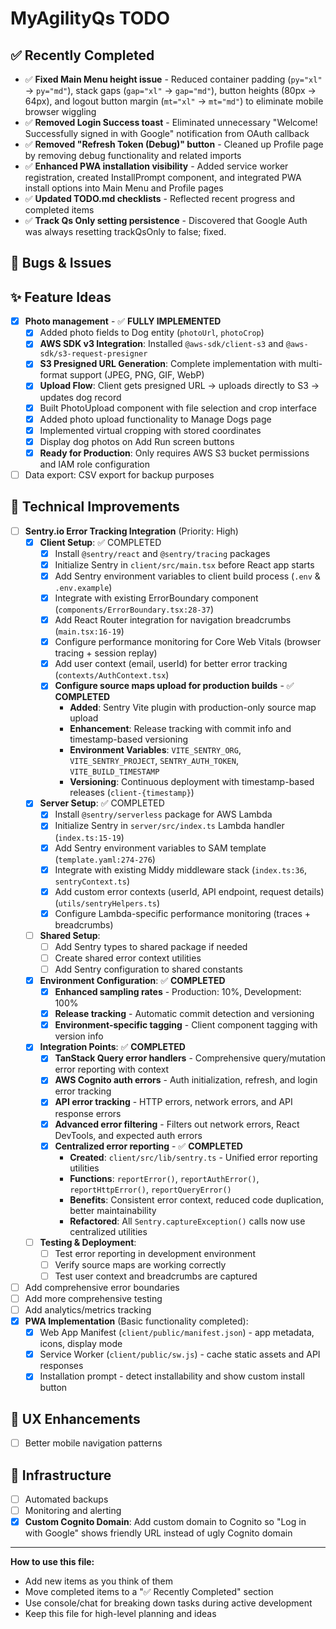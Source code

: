 # MyAgilityQs TODO

## ✅ Recently Completed

- ✅ **Fixed Main Menu height issue** - Reduced container padding (`py="xl"` → `py="md"`), stack gaps (`gap="xl"` → `gap="md"`), button heights (80px → 64px), and logout button margin (`mt="xl"` → `mt="md"`) to eliminate mobile browser wiggling
- ✅ **Removed Login Success toast** - Eliminated unnecessary "Welcome! Successfully signed in with Google" notification from OAuth callback
- ✅ **Removed "Refresh Token (Debug)" button** - Cleaned up Profile page by removing debug functionality and related imports
- ✅ **Enhanced PWA installation visibility** - Added service worker registration, created InstallPrompt component, and integrated PWA install options into Main Menu and Profile pages
- ✅ **Updated TODO.md checklists** - Reflected recent progress and completed items
- ✅ **Track Qs Only setting persistence** - Discovered that Google Auth was always resetting trackQsOnly to false; fixed.

## 🐛 Bugs & Issues


## ✨ Feature Ideas

- [x] **Photo management** - ✅ **FULLY IMPLEMENTED** 
  - [x] Added photo fields to Dog entity (`photoUrl`, `photoCrop`)
  - [x] **AWS SDK v3 Integration**: Installed `@aws-sdk/client-s3` and `@aws-sdk/s3-request-presigner`
  - [x] **S3 Presigned URL Generation**: Complete implementation with multi-format support (JPEG, PNG, GIF, WebP)
  - [x] **Upload Flow**: Client gets presigned URL → uploads directly to S3 → updates dog record
  - [x] Built PhotoUpload component with file selection and crop interface
  - [x] Added photo upload functionality to Manage Dogs page
  - [x] Implemented virtual cropping with stored coordinates
  - [x] Display dog photos on Add Run screen buttons
  - [x] **Ready for Production**: Only requires AWS S3 bucket permissions and IAM role configuration
- [ ] Data export: CSV export for backup purposes

## 🔧 Technical Improvements

- [ ] **Sentry.io Error Tracking Integration** (Priority: High)
  - [x] **Client Setup**: ✅ COMPLETED
    - [x] Install `@sentry/react` and `@sentry/tracing` packages
    - [x] Initialize Sentry in `client/src/main.tsx` before React app starts
    - [x] Add Sentry environment variables to client build process (`.env` & `.env.example`)
    - [x] Integrate with existing ErrorBoundary component (`components/ErrorBoundary.tsx:28-37`)
    - [x] Add React Router integration for navigation breadcrumbs (`main.tsx:16-19`)
    - [x] Configure performance monitoring for Core Web Vitals (browser tracing + session replay)
    - [x] Add user context (email, userId) for better error tracking (`contexts/AuthContext.tsx`)
    - [x] **Configure source maps upload for production builds** - ✅ **COMPLETED**
      - **Added**: Sentry Vite plugin with production-only source map upload
      - **Enhancement**: Release tracking with commit info and timestamp-based versioning
      - **Environment Variables**: `VITE_SENTRY_ORG`, `VITE_SENTRY_PROJECT`, `SENTRY_AUTH_TOKEN`, `VITE_BUILD_TIMESTAMP`
      - **Versioning**: Continuous deployment with timestamp-based releases (`client-{timestamp}`)
  - [x] **Server Setup**: ✅ COMPLETED
    - [x] Install `@sentry/serverless` package for AWS Lambda
    - [x] Initialize Sentry in `server/src/index.ts` Lambda handler (`index.ts:15-19`)
    - [x] Add Sentry environment variables to SAM template (`template.yaml:274-276`)
    - [x] Integrate with existing Middy middleware stack (`index.ts:36`, `sentryContext.ts`)
    - [x] Add custom error contexts (userId, API endpoint, request details) (`utils/sentryHelpers.ts`)
    - [x] Configure Lambda-specific performance monitoring (traces + breadcrumbs)
  - [ ] **Shared Setup**:
    - [ ] Add Sentry types to shared package if needed
    - [ ] Create shared error context utilities
    - [ ] Add Sentry configuration to shared constants
  - [x] **Environment Configuration**: ✅ **COMPLETED**
    - [x] **Enhanced sampling rates** - Production: 10%, Development: 100%
    - [x] **Release tracking** - Automatic commit detection and versioning
    - [x] **Environment-specific tagging** - Client component tagging with version info
  - [x] **Integration Points**: ✅ **COMPLETED**
    - [x] **TanStack Query error handlers** - Comprehensive query/mutation error reporting with context
    - [x] **AWS Cognito auth errors** - Auth initialization, refresh, and login error tracking
    - [x] **API error tracking** - HTTP errors, network errors, and API response errors
    - [x] **Advanced error filtering** - Filters out network errors, React DevTools, and expected auth errors
    - [x] **Centralized error reporting** - ✅ **COMPLETED**
      - **Created**: `client/src/lib/sentry.ts` - Unified error reporting utilities
      - **Functions**: `reportError()`, `reportAuthError()`, `reportHttpError()`, `reportQueryError()`
      - **Benefits**: Consistent error context, reduced code duplication, better maintainability
      - **Refactored**: All `Sentry.captureException()` calls now use centralized utilities
  - [ ] **Testing & Deployment**:
    - [ ] Test error reporting in development environment
    - [ ] Verify source maps are working correctly
    - [ ] Test user context and breadcrumbs are captured
- [ ] Add comprehensive error boundaries
- [ ] Add more comprehensive testing
- [ ] Add analytics/metrics tracking
- [x] **PWA Implementation** (Basic functionality completed):
  - [x] Web App Manifest (`client/public/manifest.json`) - app metadata, icons, display mode
  - [x] Service Worker (`client/public/sw.js`) - cache static assets and API responses
  - [x] Installation prompt - detect installability and show custom install button

## 📱 UX Enhancements

- [ ] Better mobile navigation patterns

## 🚀 Infrastructure

- [ ] Automated backups
- [ ] Monitoring and alerting
- [x] **Custom Cognito Domain**: Add custom domain to Cognito so "Log in with Google" shows friendly URL instead of ugly Cognito domain

---

**How to use this file:**

- Add new items as you think of them
- Move completed items to a "✅ Recently Completed" section
- Use console/chat for breaking down tasks during active development
- Keep this file for high-level planning and ideas

